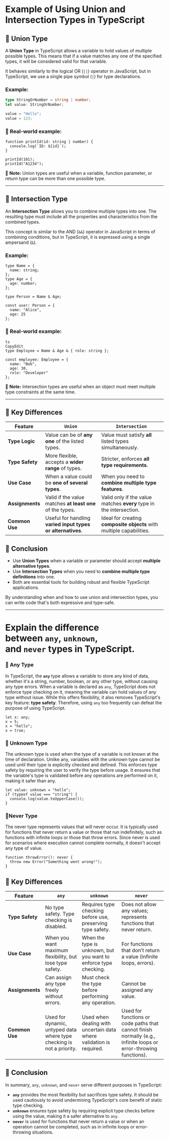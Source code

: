# Example of Using Union and Intersection Types in TypeScript

## 🔹 Union Type

A **Union Type** in TypeScript allows a variable to hold values of multiple possible types. This means that if a value matches any one of the specified types, it will be considered valid for that variable.

It behaves similarly to the logical OR (`||`) operator in JavaScript, but in TypeScript, we use a single pipe symbol (`|`) for type declarations.

### Example:

```typescript
type StringOrNumber = string | number;
let value: StringOrNumber;

value = "Hello";
value = 123;  
```
### 🎯 Real-world example:

```tsx
function printId(id: string | number) {
  console.log(`ID: ${id}`);
}

printId(101);      
printId("A1234");  

```
🔸 **Note:** Union types are useful when a variable, function parameter, or return type can be more than one possible type.

---


## 🔹 Intersection Type

An **Intersection Type** allows you to combine multiple types into one. The resulting type must include all the properties and characteristics from the combined types.

This concept is similar to the AND (`&&`) operator in JavaScript in terms of combining conditions, but in TypeScript, it is expressed using a single ampersand (`&`).

### Example:

```tsx
type Name = {
  name: string;
};
type Age = {
  age: number;
};

type Person = Name & Age;

const user: Person = {
  name: "Alice",
  age: 25
};
```
### 🎯 Real-world example:

```
ts
CopyEdit
type Employee = Name & Age & { role: string };

const employee: Employee = {
  name: "Bob",
  age: 30,
  role: "Developer"
};

```
🔸 **Note:** Intersection types are useful when an object must meet multiple type constraints at the same time.

---

## 🔹 **Key Differences**

| Feature | `Union` | `Intersection` |
| --- | --- | --- |
| **Type Logic** | Value can be of **any one** of the listed types. | Value must satisfy **all** listed types simultaneously. |
| **Type Safety** | More flexible, accepts a **wider range** of types. | Stricter, enforces **all type requirements**. |
| **Use Case** | When a value could be **one of several types**. | When you need to **combine multiple type features**. |
| **Assignments** | Valid if the value matches **at least one** of the types. | Valid only if the value matches **every** type in the intersection. |
| **Common Use** | Useful for handling **varied input types or alternatives**. | Ideal for creating **composite objects** with multiple capabilities. |



## 🔹 Conclusion

- Use **Union Types** when a variable or parameter should accept **multiple alternative types**.
- Use **Intersection Types** when you need to **combine multiple type definitions** into one.
- Both are essential tools for building robust and flexible TypeScript applications.

By understanding when and how to use union and intersection types, you can write code that's both expressive and type-safe.

---


# Explain the difference between `any`, `unknown`, and `never` types in TypeScript.

### 🔹 Any Type

In TypeScript, the **`any`** type allows a variable to store any kind of data, whether it's a string, number, boolean, or any other type, without causing any type errors. When a variable is declared as `any`, TypeScript does not enforce type checking on it, meaning the variable can hold values of any type without issue. While this offers flexibility, it also removes TypeScript's key feature: **type safety**. Therefore, using `any` too frequently can defeat the purpose of using TypeScript.

```tsx
let x: any;
x = 5;   
x = "hello"; 
x = true;
```

### 🔹 Unknown Type

The unknown type is used when the type of a variable is not known at the time of declaration. Unlike any, variables with the unknown type cannot be used until their type is explicitly checked and defined. This enforces type safety by requiring the user to verify the type before usage. It ensures that the variable's type is validated before any operations are performed on it, making it safer than any.

```tsx
let value: unknown = "hello";
if (typeof value === "string") {
  console.log(value.toUpperCase());
}
```

### 🔹Never Type

The never type represents values that will never occur. It is typically used for functions that never return a value or those that run indefinitely, such as functions with infinite loops or those that throw errors. Since never is used for scenarios where execution cannot complete normally, it doesn't accept any type of value.

```tsx
function throwError(): never {
  throw new Error("Something went wrong!");
}
```

## 🔹 **Key Differences**

| Feature | `any` | `unknown` | `never` |
| --- | --- | --- | --- |
| **Type Safety** | No type safety. Type checking is disabled. | Requires type checking before use, preserving type safety. | Does not allow any values; represents functions that never return. |
| **Use Case** | When you want maximum flexibility, but lose type safety. | When the type is unknown, but you want to enforce type checking. | For functions that don’t return a value (infinite loops, errors). |
| **Assignments** | Can assign any type freely without errors. | Must check the type before performing any operation. | Cannot be assigned any value. |
| **Common Use** | Used for dynamic, untyped data where type checking is not a priority. | Used when dealing with uncertain data where validation is required. | Used for functions or code paths that cannot finish normally (e.g., infinite loops or error-throwing functions). |

## 🔹 **Conclusion**

In summary, `any`, `unknown`, and `never` serve different purposes in TypeScript:

- **`any`** provides the most flexibility but sacrifices type safety. It should be used cautiously to avoid undermining TypeScript's core benefit of static type checking.
- **`unknown`** ensures type safety by requiring explicit type checks before using the value, making it a safer alternative to `any`.
- **`never`** is used for functions that never return a value or when an operation cannot be completed, such as in infinite loops or error-throwing situations.